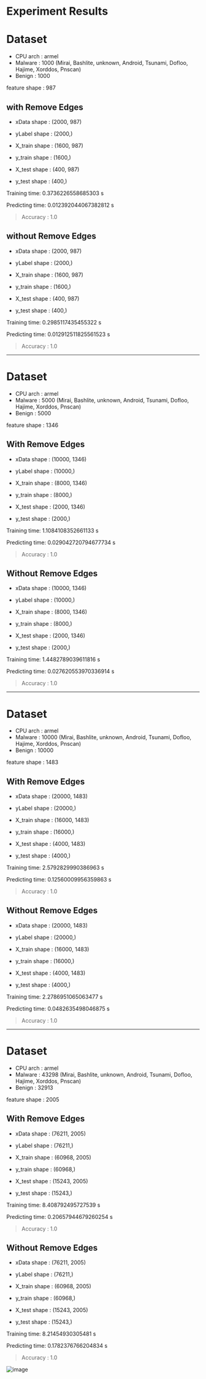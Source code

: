 # Experiment Results

# Dataset

- CPU arch : armel
- Malware : 1000 (Mirai, Bashlite, unknown, Android, Tsunami, Dofloo, Hajime, Xorddos, Pnscan)
- Benign : 1000

feature shape : 987

## with Remove Edges ##

- xData shape : (2000, 987)
- yLabel shape : (2000,)

- X_train shape : (1600, 987)
- y_train shape : (1600,)

- X_test shape : (400, 987)
- y_test shape : (400,)

Training time: 0.3736226558685303 s

Predicting time: 0.012392044067382812 s

> Accuracy : 1.0

## without Remove Edges ##

- xData shape : (2000, 987)
- yLabel shape : (2000,)

- X_train shape : (1600, 987)
- y_train shape : (1600,)

- X_test shape : (400, 987)
- y_test shape : (400,)

Training time: 0.2985117435455322 s

Predicting time: 0.012912511825561523 s

> Accuracy : 1.0

---

# Dataset

- CPU arch : armel
- Malware : 5000 (Mirai, Bashlite, unknown, Android, Tsunami, Dofloo, Hajime, Xorddos, Pnscan)
- Benign : 5000

feature shape : 1346

## With Remove Edges

- xData shape : (10000, 1346)
- yLabel shape : (10000,)

- X_train shape : (8000, 1346)
- y_train shape : (8000,)

- X_test shape : (2000, 1346)
- y_test shape : (2000,)

Training time: 1.1084108352661133 s

Predicting time: 0.029042720794677734 s

> Accuracy : 1.0

## Without Remove Edges

- xData shape : (10000, 1346)
- yLabel shape : (10000,)

- X_train shape : (8000, 1346)
- y_train shape : (8000,)

- X_test shape : (2000, 1346)
- y_test shape : (2000,)

Training time: 1.4482789039611816 s

Predicting time: 0.027620553970336914 s

> Accuracy : 1.0

---

# Dataset

- CPU arch : armel
- Malware : 10000 (Mirai, Bashlite, unknown, Android, Tsunami, Dofloo, Hajime, Xorddos, Pnscan)
- Benign : 10000

feature shape : 1483

## With Remove Edges

- xData shape : (20000, 1483)
- yLabel shape : (20000,)

- X_train shape : (16000, 1483)
- y_train shape : (16000,)

- X_test shape : (4000, 1483)
- y_test shape : (4000,)

Training time: 2.5792829990386963 s

Predicting time: 0.12560009956359863 s

> Accuracy : 1.0

## Without Remove Edges

- xData shape : (20000, 1483)
- yLabel shape : (20000,)

- X_train shape : (16000, 1483)
- y_train shape : (16000,)

- X_test shape : (4000, 1483)
- y_test shape : (4000,)

Training time: 2.2786951065063477 s

Predicting time: 0.0482635498046875 s

> Accuracy : 1.0

---

# Dataset

- CPU arch : armel
- Malware : 43298 (Mirai, Bashlite, unknown, Android, Tsunami, Dofloo, Hajime, Xorddos, Pnscan)
- Benign : 32913

feature shape : 2005

## With Remove Edges

- xData shape : (76211, 2005)
- yLabel shape : (76211,)

- X_train shape : (60968, 2005)
- y_train shape : (60968,)

- X_test shape : (15243, 2005)
- y_test shape : (15243,)

Training time: 8.408792495727539 s

Predicting time: 0.20657944679260254 s

> Accuracy : 1.0

## Without Remove Edges

- xData shape : (76211, 2005)
- yLabel shape : (76211,)

- X_train shape : (60968, 2005)
- y_train shape : (60968,)

- X_test shape : (15243, 2005)
- y_test shape : (15243,)

Training time: 8.21454930305481 s

Predicting time: 0.1782376766204834 s

> Accuracy : 1.0

![image](https://user-images.githubusercontent.com/33441316/177001604-1c4a0e3a-0a15-4a8f-939d-6ca67b22a6fb.png)



